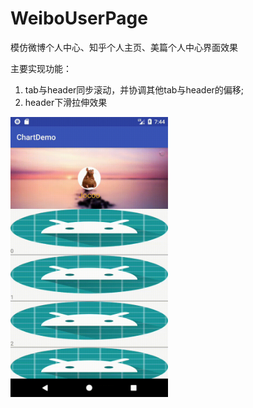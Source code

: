 # WeiboUserPage
模仿微博个人中心、知乎个人主页、美篇个人中心界面效果

主要实现功能：
1. tab与header同步滚动，并协调其他tab与header的偏移;
2. header下滑拉伸效果


<img src="https://github.com/Jocoo0326/WeiboUserPage/blob/master/small.gif" height="50%" width="50%"/>

